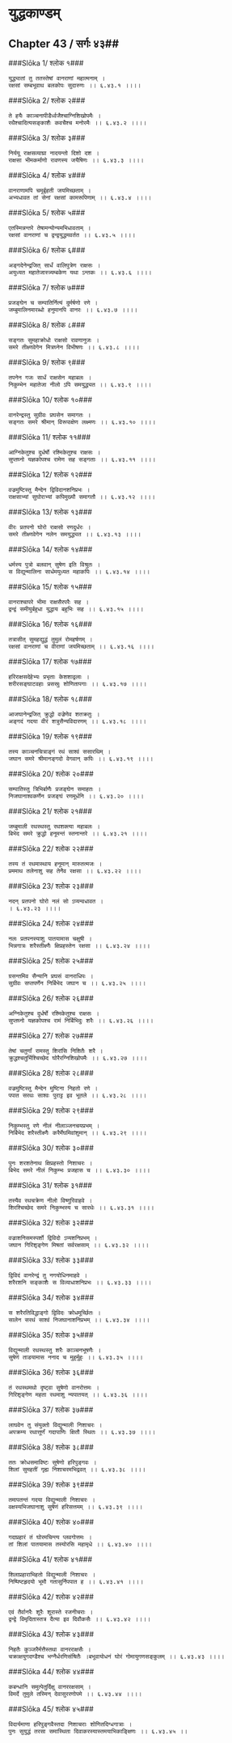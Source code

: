 युद्धकाण्डम्
===============================


## Chapter 43  / सर्गः ४३##


###Slōka 1/ श्लोक १###


    युद्ध्यातां तु ततस्तेषां वानराणां महात्मनाम् ।
    रक्षसां सम्बभूवाथ बलकोपः सुदारुणः ।। ६.४३.१ ।।।।


###Slōka 2/ श्लोक २###


    ते हयैः काञ्चनापीडैर्ध्वजैश्चाग्निशिखोपमैः ।
    रथैश्चादित्यसङ्काशैः कवचैश्च मनोरमैः ।। ६.४३.२ ।।।।


###Slōka 3/ श्लोक ३###


    निर्ययू राक्षसव्याघ्रा नादयन्तो दिशो दश ।
    राक्षसा भीमकर्माणो रावणस्य जयैषिणः ।। ६.४३.३ ।।।।


###Slōka 4/ श्लोक ४###


    वानराणामपि चमूर्बृहती जयमिच्छताम् ।
    अभ्यधावत तां सेनां रक्षसां कामरूपिणाम् ।। ६.४३.४ ।।।।


###Slōka 5/ श्लोक ५###


    एतस्मिन्नन्तरे तेषामन्योन्यमभिधावताम् ।
    रक्षसां वानराणां च द्वन्द्वयुद्धमवर्तत ।। ६.४३.५ ।।।।


###Slōka 6/ श्लोक ६###


    अङ्गदेनेन्द्रजित् सार्धं वालिपुत्रेण राक्षसः ।
    अयुध्यत महातेजास्त्र्यम्बकेण यथा ऽन्तकः ।। ६.४३.६ ।।।।


###Slōka 7/ श्लोक ७###


    प्रजङ्घेन च सम्पातिर्नित्यं दुर्मर्षणो रणे ।
    जम्बुमालिनमारब्धो हनुमानपि वानरः ।। ६.४३.७ ।।।।


###Slōka 8/ श्लोक ८###


    सङ्गतः सुमहाक्रोधो राक्षसो रावणानुजः ।
    समरे तीक्ष्णवेगेन मित्रघ्नेन विभीषणः ।। ६.४३.८ ।।।।


###Slōka 9/ श्लोक ९###


    तपनेन गजः सार्धं राक्षसेन महाबलः ।
    निकुम्भेन महातेजा नीलो ऽपि समयुद्ध्यत ।। ६.४३.९ ।।।।


###Slōka 10/ श्लोक १०###


    वानरेन्द्रस्तु सुग्रीवः प्रघसेन समागतः ।
    सङ्गतः समरे श्रीमान् विरूपाक्षेण लक्ष्मणः ।। ६.४३.१० ।।।।


###Slōka 11/ श्लोक ११###


    आग्निकेतुश्च दुर्धर्षो रश्मिकेतुश्च राक्षसः ।
    सुप्तघ्नो यज्ञकोपश्च रामेण सह सङ्गताः ।। ६.४३.११ ।।।।


###Slōka 12/ श्लोक १२###


    वज्रमुष्टिस्तु मैन्देन द्विविदानशनिप्रभः ।
    राक्षसाभ्यां सुघोराभ्यां कपिमुख्यौ समागतौ ।। ६.४३.१२ ।।।।


###Slōka 13/ श्लोक १३###


    वीरः प्रतपनो घोरो राक्षसो रणदुर्धरः ।
    समरे तीक्ष्णवेगेन नलेन समयुद्ध्यत ।। ६.४३.१३ ।।।।


###Slōka 14/ श्लोक १४###


    धर्मस्य पुत्रो बलवान् सुषेण इति विश्रुतः ।
    स विद्युन्मालिना सार्धमयुध्यत महाकपिः ।। ६.४३.१४ ।।।।


###Slōka 15/ श्लोक १५###


    वानराश्चापरे भीमा राक्षसैरपरैः सह ।
    द्वन्द्वं समीयुर्बहुधा युद्धाय बहुभिः सह ।। ६.४३.१५ ।।।।


###Slōka 16/ श्लोक १६###


    तत्रासीत् सुमहद्युद्धं तुमुलं रोमहर्षणम् ।
    रक्षसां वानराणां च वीराणां जयमिच्छताम् ।। ६.४३.१६ ।।।।


###Slōka 17/ श्लोक १७###


    हरिराक्षसदेहेभ्यः प्रभृताः केशशाद्वलाः ।
    शरीरसङ्घाटवहाः प्रसस्रुः शोणितापगाः ।। ६.४३.१७ ।।।।


###Slōka 18/ श्लोक १८###


    आजघानेन्द्रजित् क्रुद्धो वज्रेणेव शतक्रतुः ।
    अङ्गदं गदया वीरं शत्रुसैन्यविदारणम् ।। ६.४३.१८ ।।।।


###Slōka 19/ श्लोक १९###


    तस्य काञ्चनचित्राङ्गं रथं साश्वं ससारथिम् ।
    जघान समरे श्रीमानङ्गदो वेगवान् कपिः ।। ६.४३.१९ ।।।।


###Slōka 20/ श्लोक २०###


    सम्पातिस्तु त्रिभिर्बाणैः प्रजङ्घेन समाहतः ।
    निजघानाश्वकर्णेन प्रजङ्घं रणमूर्धनि ।। ६.४३.२० ।।।।


###Slōka 21/ श्लोक २१###


    जम्बुमाली रथस्थस्तु रथशक्त्या महाबलः ।
    बिभेद समरे क्रुद्धो हनूमन्तं स्तनान्तरे ।। ६.४३.२१ ।।।।


###Slōka 22/ श्लोक २२###


    तस्य तं रथमास्थाय हनूमान् मारुतत्मजः ।
    प्रममाथ तलेनाशु सह तेनैव रक्षसा ।। ६.४३.२२ ।।।।


###Slōka 23/ श्लोक २३###


    नदन् प्रतपनो घोरो नलं सो ऽप्यन्वधावत ।
    । ६.४३.२३ ।।।।


###Slōka 24/ श्लोक २४###


    नलः प्रतपनस्याशु पातयामास चक्षुषी ।
    भिन्नगात्रः शरैस्तीक्ष्णैः क्षिप्रहस्तेन रक्षसा ।। ६.४३.२४ ।।।।


###Slōka 25/ श्लोक २५###


    ग्रसन्तमिव सैन्यानि प्रघसं वानराधिपः ।
    सुग्रीवः सप्तपर्णेन निर्बिभेद जघान च ।। ६.४३.२५ ।।।।


###Slōka 26/ श्लोक २६###


    अग्निकेतुश्च दुर्धर्षो रश्मिकेतुश्च राक्षसः ।
    सुप्तघ्नो यज्ञकोपश्च रामं निर्बिभिदुः शरैः ।। ६.४३.२६ ।।।।


###Slōka 27/ श्लोक २७###


    तेषां चतुर्णां रामस्तु शिरांसि निशितैः शरै ।
    क्रुद्धश्चतुर्भिश्चिच्छेद घोरैरग्निशिखोपमैः ।। ६.४३.२७ ।।।।


###Slōka 28/ श्लोक २८###


    वज्रमुष्टिस्तु मैन्देन मुष्टिना निहतो रणे ।
    पपात सरथः साश्वः पुराट्ट इव भूतले ।। ६.४३.२८ ।।।।


###Slōka 29/ श्लोक २९###


    निकुम्भस्तु रणे नीलं नीलाञ्जनचयप्रभम् ।
    निर्बिभेद शरैस्तीक्ष्णैः करैर्मेघमिवांशुमान् ।। ६.४३.२९ ।।।।


###Slōka 30/ श्लोक ३०###


    पुनः शरशतेनाथ क्षिप्रहस्तो निशाचरः ।
    बिभेद समरे नीलं निकुम्भः प्रजहास च ।। ६.४३.३० ।।।।


###Slōka 31/ श्लोक ३१###


    तस्यैव रथचक्रेण नीलो विष्णुरिवाहवे ।
    शिरश्चिच्छेद समरे निकुम्भस्य च सारथेः ।। ६.४३.३१ ।।।।


###Slōka 32/ श्लोक ३२###


    वज्राशनिसमस्पर्शो द्विविदो ऽप्यशनिप्रभम् ।
    जघान गिरिशृङ्गेण मिषतां सर्वरक्षसाम् ।। ६.४३.३२ ।।।।


###Slōka 33/ श्लोक ३३###


    द्विविदं वानरेन्द्रं तु नगयोधिनमाहवे ।
    शरैरशनि सङ्काशैः स विव्याधाशनिप्रभः ।। ६.४३.३३ ।।।।


###Slōka 34/ श्लोक ३४###


    स शरैरतिविद्धाङ्गो द्विविदः क्रोधमूर्च्छितः ।
    सालेन सरथं साश्वं निजघानाशनिप्रभम् ।। ६.४३.३४ ।।।।


###Slōka 35/ श्लोक ३५###


    विद्युन्माली रथस्थस्तु शरैः काञ्चनभूषणैः ।
    सुषेणं ताडयामास ननाद च मुहुर्मुहुः ।। ६.४३.३५ ।।।।


###Slōka 36/ श्लोक ३६###


    तं रथस्थमथो दृष्ट्वा सुषेणो वानरोत्तमः ।
    गिरिशृङ्गेण महता रथमाशु न्यपातयत् ।। ६.४३.३६ ।।।।


###Slōka 37/ श्लोक ३७###


    लाघवेन तु संयुक्तो विद्युन्माली निशाचरः ।
    अपक्रम्य रथात्तूर्णं गदापाणिः क्षितौ स्थितः ।। ६.४३.३७ ।।।।


###Slōka 38/ श्लोक ३८###


    ततः क्रोधसमाविष्टः सुषेणो हरिपुङ्गवः ।
    शिलां सुमहतीं गृह्य निशाचरमभिद्रवत् ।। ६.४३.३८ ।।।।


###Slōka 39/ श्लोक ३९###


    तमापतन्तं गदया विद्युन्माली निशाचरः ।
    वक्षस्यभिजघानाशु सुषेणं हरिसत्तमम् ।। ६.४३.३९ ।।।।


###Slōka 40/ श्लोक ४०###


    गदाप्रहारं तं घोरमचिन्त्य प्लवगोत्तमः ।
    तां शिलां पातयामास तस्योरसि महामृधे ।। ६.४३.४० ।।।।


###Slōka 41/ श्लोक ४१###


    शिलाप्रहाराभिहतो विद्युन्माली निशाचरः ।
    निष्पिष्टहृदयो भूमौ गतासुर्निपपात ह ।। ६.४३.४१ ।।।।


###Slōka 42/ श्लोक ४२###


    एवं तैर्वानरैः शूरैः शूरास्ते रजनीचराः ।
    द्वन्द्वे विमृदितास्तत्र दैत्या इव दिवौकसैः ।। ६.४३.४२ ।।।।


###Slōka 43/ श्लोक ४३###


    निहतैः कुञ्जरैर्मत्तैस्तथा वानरराक्षसैः ।
    चक्राक्षयुगदण्डैश्च भग्नैर्धरणिसंश्रितैः ।बभूवायोधनं घोरं गोमायुगणसङ्कुलम् ।। ६.४३.४३ ।।।।


###Slōka 44/ श्लोक ४४###


    कबन्धानि समुत्पेतुर्दिक्षु वानररक्षसाम् ।
    विमर्दे तुमुले तस्मिन् देवासुररणोपमे ।। ६.४३.४४ ।।।।


###Slōka 45/ श्लोक ४५###


    विदार्यमाणा हरिपुङ्गवैस्तदा निशाचराः शोणितदिग्धगात्राः ।
    पुनः सुयुद्धं तरसा समास्थिता दिवाकरस्यास्तमयाभिकाङ्क्षिणः ।। ६.४३.४५ ।।



